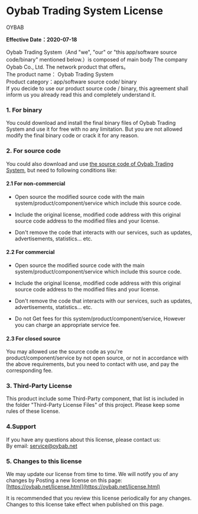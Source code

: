 
# Oybab Trading System License

OYBAB

**Effective Date：2020-07-18**

Oybab Trading System（And "we", "our" or "this app/software source code/binary" mentioned below.）is composed of main body The company Oybab Co., Ltd. The network product that offers。  
The product name： Oybab Trading System  
Product category：app/software source code/ binary  
If you decide to use our product source code / binary, this agreement shall inform us you already read this and completely understand it.

### 1. For binary

You could download and install the final binary files of Oybab Trading System and use it for free with no any limitation. But you are not allowed modify the final binary code or crack it for any reason.

### 2. For source code  

You could also download and use [the source code of Oybab Trading System](https://github.com/oybab/TradingSystem), but need to following conditions like:

#### 2.1 For non-commercial

-   Open source the modified source code with the main system/product/component/service which include this source code.
    
-   Include the original license, modified code address with this original source code address to the modified files and your license.

-   Don't remove the code that interacts with our services, such as updates, advertisements, statistics... etc.
    

#### 2.2 For commercial

-   Open source the modified source code with the main system/product/component/service which include this source code.
    
-   Include the original license, modified code address with this original source code address to the modified files and your license.

-   Don't remove the code that interacts with our services, such as updates, advertisements, statistics... etc.
    
-   Do not Get fees for this system/product/component/service, However you can charge an appropriate service fee.
    

#### 2.3 For closed source

You may allowed use the source code as you're product/component/service by not open source, or not in accordance with the above requirements, but you need to contact with use, and pay the corresponding fee.

### 3. Third-Party License

This product include some Third-Party component, that list is included in the folder "Third-Party License Files" of this project. Please keep some rules of these license.

### 4.Support

If you have any questions about this license, please contact us:  
By email: [service@oybab.net](mailto:service@oybab.net)

### 5. Changes to this license

We may update our license from time to time. We will notify you of any changes by Posting a new license on this page:  [https://oybab.net/license.html](https://oybab.net/license.html)

It is recommended that you review this license periodically for any changes. Changes to this license take effect when published on this page.
